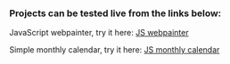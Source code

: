 ### Projects can be tested live from the links below:

JavaScript webpainter, try it here: [JS webpainter](https://plamen33.github.io/Javascript/webpainter.html)

Simple monthly calendar, try it here:  [JS monthly calendar](https://plamen33.github.io/Javascript/Monthly%20Calendar%20with%20Javascript.html)
